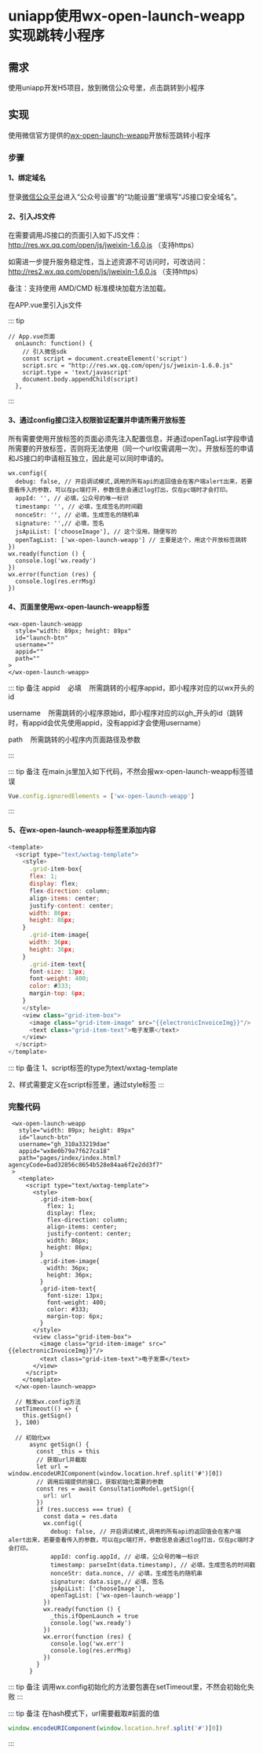 # uniapp使用wx-open-launch-weapp实现跳转小程序

## 需求

使用uniapp开发H5项目，放到微信公众号里，点击跳转到小程序

## 实现

使用微信官方提供的[wx-open-launch-weapp](https://developers.weixin.qq.com/doc/offiaccount/OA_Web_Apps/Wechat_Open_Tag.html#%E8%B7%B3%E8%BD%AC%E5%B0%8F%E7%A8%8B%E5%BA%8F%EF%BC%9Awx-open-launch-weapp)开放标签跳转小程序

### 步骤

#### 1、绑定域名

登录[微信公众平台](https://mp.weixin.qq.com/wxamp/home/guide?lang=zh_CN&token=1762206774)进入“公众号设置”的“功能设置”里填写“JS接口安全域名”。

#### 2、引入JS文件

在需要调用JS接口的页面引入如下JS文件：http://res.wx.qq.com/open/js/jweixin-1.6.0.js （支持https）

如需进一步提升服务稳定性，当上述资源不可访问时，可改访问：http://res2.wx.qq.com/open/js/jweixin-1.6.0.js （支持https）

备注：支持使用 AMD/CMD 标准模块加载方法加载。

在APP.vue里引入js文件

::: tip

```
// App.vue页面
  onLaunch: function() {
    // 引入微信sdk
    const script = document.createElement('script')
    script.src = "http://res.wx.qq.com/open/js/jweixin-1.6.0.js"
    script.type = 'text/javascript'
    document.body.appendChild(script)
  },
```
:::

#### 3、通过config接口注入权限验证配置并申请所需开放标签

所有需要使用开放标签的页面必须先注入配置信息，并通过openTagList字段申请所需要的开放标签，否则将无法使用（同一个url仅需调用一次）。开放标签的申请和JS接口的申请相互独立，因此是可以同时申请的。

```
wx.config({
  debug: false, // 开启调试模式,调用的所有api的返回值会在客户端alert出来，若要查看传入的参数，可以在pc端打开，参数信息会通过log打出，仅在pc端时才会打印。
  appId: '', // 必填，公众号的唯一标识
  timestamp: '', // 必填，生成签名的时间戳
  nonceStr: '', // 必填，生成签名的随机串
  signature: '',// 必填，签名
  jsApiList: ['chooseImage'], // 这个没用，随便写的
  openTagList: ['wx-open-launch-weapp'] // 主要是这个，用这个开放标签跳转
})
wx.ready(function () {
  console.log('wx.ready')
})
wx.error(function (res) {
  console.log(res.errMsg)
})
```

#### 4、页面里使用wx-open-launch-weapp标签

```
<wx-open-launch-weapp
  style="width: 89px; height: 89px"
  id="launch-btn"
  username=""
  appid=""
  path=""
>
</wx-open-launch-weapp>
```

::: tip 备注
appid &nbsp;&nbsp; 必填 &nbsp;&nbsp; 所需跳转的小程序appid，即小程序对应的以wx开头的id

username &nbsp;&nbsp; 所需跳转的小程序原始id，即小程序对应的以gh_开头的id（跳转时，有appid会优先使用appid，没有appid才会使用username）

path &nbsp;&nbsp; 所需跳转的小程序内页面路径及参数

:::

::: tip 备注
在main.js里加入如下代码，不然会报wx-open-launch-weapp标签错误

```js
Vue.config.ignoredElements = ['wx-open-launch-weapp']
```
:::

#### 5、在wx-open-launch-weapp标签里添加内容

```js
<template>
  <script type="text/wxtag-template">
    <style>
      .grid-item-box{
      flex: 1;
      display: flex;
      flex-direction: column;
      align-items: center;
      justify-content: center;
      width: 86px;
      height: 86px;
    }
      .grid-item-image{
      width: 36px;
      height: 36px;
    }
      .grid-item-text{
      font-size: 13px;
      font-weight: 400;
      color: #333;
      margin-top: 6px;
    }
    </style>
    <view class="grid-item-box">
      <image class="grid-item-image" src="{{electronicInvoiceImg}}"/>
      <text class="grid-item-text">电子发票</text>
    </view>
  </script>
</template>
```

::: tip 备注
1、script标签的type为text/wxtag-template

2、样式需要定义在script标签里，通过style标签
:::

### 完整代码

```
 <wx-open-launch-weapp
   style="width: 89px; height: 89px"
   id="launch-btn"
   username="gh_310a33219dae"
   appid="wx8e0b79a7f627ca18"
   path="pages/index/index.html?agencyCode=bad32856c8654b528e84aa6f2e2dd3f7"
 >
   <template>
     <script type="text/wxtag-template">
       <style>
         .grid-item-box{
           flex: 1;
           display: flex;
           flex-direction: column;
           align-items: center;
           justify-content: center;
           width: 86px;
           height: 86px;
         }
         .grid-item-image{
           width: 36px;
           height: 36px;
         }
         .grid-item-text{
           font-size: 13px;
           font-weight: 400;
           color: #333;
           margin-top: 6px;
         }
       </style>
       <view class="grid-item-box">
         <image class="grid-item-image" src="{{electronicInvoiceImg}}"/>
         <text class="grid-item-text">电子发票</text>
       </view>
     </script>
    </template>
  </wx-open-launch-weapp>
  
  // 触发wx.config方法
  setTimeout(() => {
    this.getSign()
  }, 100)
  
  // 初始化wx
      async getSign() {
        const _this = this
        // 获取url并截取
        let url = window.encodeURIComponent(window.location.href.split('#')[0])
        // 调用后端提供的接口，获取初始化需要的参数
        const res = await ConsultationModel.getSign({
          url: url
        })
        if (res.success === true) {
          const data = res.data
          wx.config({
            debug: false, // 开启调试模式,调用的所有api的返回值会在客户端alert出来，若要查看传入的参数，可以在pc端打开，参数信息会通过log打出，仅在pc端时才会打印。
            appId: config.appId, // 必填，公众号的唯一标识
            timestamp: parseInt(data.timestamp), // 必填，生成签名的时间戳
            nonceStr: data.nonce, // 必填，生成签名的随机串
            signature: data.sign,// 必填，签名
            jsApiList: ['chooseImage'],
            openTagList: ['wx-open-launch-weapp']
          })
          wx.ready(function () {
            _this.ifOpenLaunch = true
            console.log('wx.ready')
          })
          wx.error(function (res) {
            console.log('wx.err')
            console.log(res.errMsg)
          })
        }
      }
```

::: tip 备注
调用wx.config初始化的方法要包裹在setTimeout里，不然会初始化失败
:::

::: tip 备注
在hash模式下，url需要截取#前面的值  

```js
window.encodeURIComponent(window.location.href.split('#')[0])
```
:::

